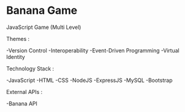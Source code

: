 # Banana Game

JavaScript Game
(Multi Level)

Themes :

-Version Control
-Interoperability
-Event-Driven Programming
-Virtual Identity

Technology Stack :

-JavaScript
-HTML
-CSS
-NodeJS
-ExpressJS
-MySQL
-Bootstrap

External APIs :

-Banana API
